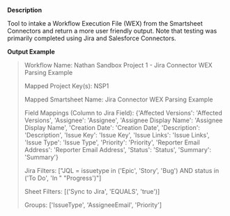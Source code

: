 **Description**

Tool to intake a Workflow Execution File (WEX) from the Smartsheet Connectors and return a more user friendly output. Note that testing was primarily completed using Jira and Salesforce Connectors. 

**Output Example**

>Workflow Name: 
>Nathan Sandbox Project 1 - Jira Connector WEX Parsing Example
>
>Mapped Project Key(s): 
>NSP1
>
>Mapped Smartsheet Name: 
Jira Connector WEX Parsing Example
>
>Field Mappings (Column to Jira Field): 
>{'Affected Versions': 'Affected Versions',
 >'Assignee': 'Assignee',
 >'Assignee Display Name': 'Assignee Display Name',
 >'Creation Date': 'Creation Date',
 >'Description': 'Description',
 >'Issue Key': 'Issue Key',
 >'Issue Links': 'Issue Links',
 >'Issue Type': 'Issue Type',
 >'Priority': 'Priority',
 >'Reporter Email Address': 'Reporter Email Address',
 >'Status': 'Status',
 >'Summary': 'Summary'}
>
>Jira Filters: 
>["JQL = issuetype in ('Epic', 'Story', 'Bug') AND status in ('To Do', 'In "
 >"Progress')"]
>
>Sheet Filters: 
>[('Sync to Jira', 'EQUALS', 'true')]
>
>Groups: 
>['IssueType', 'AssigneeEmail', 'Priority']


